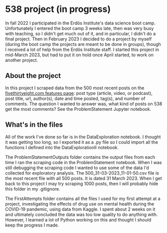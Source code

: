 # 538 project (in progress)

In fall 2022 I participated in the Erdös Institute's data science boot camp.  Unfortunately I entered the boot camp 3 weeks late, then was very busy with teaching, so I didn't get much out of it, and in particular, I didn't do a final project.  Then in February 2023 I decided to do a project by myself (during the boot camp the projects are meant to be done in groups), though I received a lot of help from the Erdös Institute staff.  I started this project in mid-March 2023, but had to put it on hold once April started, to work on another project.

## About the project

In this project I scraped data from the 500 most recent posts on the [fivethirtyeight.com features page](https://fivethirtyeight.com/features/): post type (article, video, or podcast), post title, url, author(s), date and time posted, tag(s), and number of comments.  The question I wanted to answer was, what kind of posts on 538 get the most comments?  See the ProblemStatement Jupyter notebook.

## What's in the files

All of the work I've done so far is in the DataExploration notebook.  I thought it was getting too long, so I exported it as a .py file so I could import all the functions I defined into the DataExplorationII notebook.

The ProblemStatementOutputs folder contains the output files from each time I ran the scraping code in the ProblemStatement notebook.  When I was still debugging the scraping code I wanted to use some of the data I'd collected for exploratory analysis.  The 500_31-03-2023_11-01-50.csv file is the most recent file with all 500 posts.  It is dated 31 March 2023.  When I get back to this project I may try scraping 1000 posts, then I will probably hide this folder in my .gitignore.  

The FirstAttempts folder contains all the files I used for my first attempt at a project, investigating the effects of drug use on mental health during the COVID-19 pandemic, using data from Kaggle.  I spent about 2 weeks on it and ultimately concluded the data was too low quality to do anything with.  However, I learned a lot of Python working on this and thought I should keep the progress I made.




